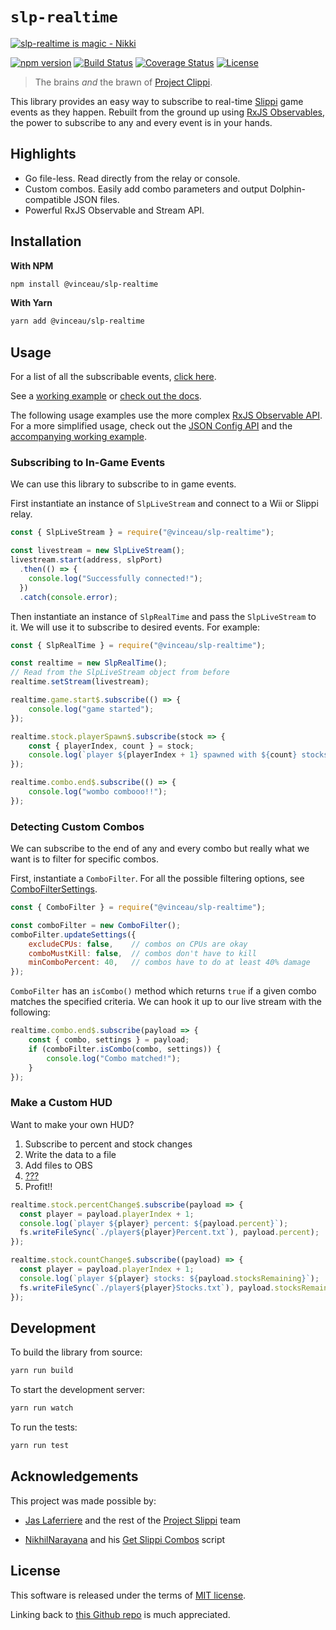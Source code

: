 
# `slp-realtime`

[![slp-realtime is magic - Nikki](https://i.imgur.com/qnfI6c5.png)](https://i.imgur.com/qnfI6c5.png)

[![npm version](https://img.shields.io/npm/v/@vinceau/slp-realtime.svg?style=flat)](https://npmjs.org/package/@vinceau/slp-realtime "View this project on npm")
[![Build Status](https://github.com/vinceau/slp-realtime/workflows/build/badge.svg)](https://github.com/vinceau/slp-realtime/actions?workflow=build)
[![Coverage Status](https://coveralls.io/repos/github/vinceau/slp-realtime/badge.svg)](https://coveralls.io/github/vinceau/slp-realtime)
[![License](https://img.shields.io/npm/l/@vinceau/slp-realtime)](https://github.com/vinceau/slp-realtime/blob/master/LICENSE)

> The brains *and* the brawn of [Project Clippi](https://github.com/vinceau/project-clippi).

This library provides an easy way to subscribe to real-time [Slippi](https://github.com/project-slippi/project-slippi) game events as they happen. Rebuilt from the ground up using [RxJS Observables](https://rxjs-dev.firebaseapp.com/guide/overview), the power to subscribe to any and every event is in your hands.

## Highlights

* Go file-less. Read directly from the relay or console.
* Custom combos. Easily add combo parameters and output Dolphin-compatible JSON files.
* Powerful RxJS Observable and Stream API.

## Installation

**With NPM**

```bash
npm install @vinceau/slp-realtime
```

**With Yarn**

```bash
yarn add @vinceau/slp-realtime
```

## Usage

For a list of all the subscribable events, [click here](api/observables.md#events).

See a [working example](examples) or [check out the docs](api/README.md).

The following usage examples use the more complex [RxJS Observable API](api/observables). For a more
simplified usage, check out the [JSON Config API](api/json-config) and the [accompanying working example](examples/json-config).

### Subscribing to In-Game Events

We can use this library to subscribe to in game events.

First instantiate an instance of `SlpLiveStream` and connect to a Wii or Slippi relay.

```javascript
const { SlpLiveStream } = require("@vinceau/slp-realtime");

const livestream = new SlpLiveStream();
livestream.start(address, slpPort)
  .then(() => {
    console.log("Successfully connected!");
  })
  .catch(console.error);
```

Then instantiate an instance of `SlpRealTime` and pass the `SlpLiveStream` to it.
We will use it to subscribe to desired events. For example:

```javascript
const { SlpRealTime } = require("@vinceau/slp-realtime");

const realtime = new SlpRealTime();
// Read from the SlpLiveStream object from before
realtime.setStream(livestream);

realtime.game.start$.subscribe(() => {
    console.log("game started");
});

realtime.stock.playerSpawn$.subscribe(stock => {
    const { playerIndex, count } = stock;
    console.log(`player ${playerIndex + 1} spawned with ${count} stocks remaining`);
});

realtime.combo.end$.subscribe(() => {
    console.log("wombo combooo!!");
});
```

### Detecting Custom Combos

We can subscribe to the end of any and every combo but really what we want is to filter for specific combos.

First, instantiate a `ComboFilter`. For all the possible filtering options, see [ComboFilterSettings](api/README.md#combofiltersettings).

```javascript
const { ComboFilter } = require("@vinceau/slp-realtime");

const comboFilter = new ComboFilter();
comboFilter.updateSettings({
    excludeCPUs: false,    // combos on CPUs are okay
    comboMustKill: false,  // combos don't have to kill
    minComboPercent: 40,   // combos have to do at least 40% damage
});
```

`ComboFilter` has an `isCombo()` method which returns `true` if a given combo matches the specified criteria. We can hook it up to our live stream with the following:

```javascript
realtime.combo.end$.subscribe(payload => {
    const { combo, settings } = payload;
    if (comboFilter.isCombo(combo, settings)) {
        console.log("Combo matched!");
    }
});
```

### Make a Custom HUD

Want to make your own HUD?

1. Subscribe to percent and stock changes
2. Write the data to a file
3. Add files to OBS
4. [???](examples/custom-hud)
5. Profit!!

```javascript
realtime.stock.percentChange$.subscribe(payload => {
  const player = payload.playerIndex + 1;
  console.log(`player ${player} percent: ${payload.percent}`);
  fs.writeFileSync(`./player${player}Percent.txt`), payload.percent);
});

realtime.stock.countChange$.subscribe((payload) => {
  const player = payload.playerIndex + 1;
  console.log(`player ${player} stocks: ${payload.stocksRemaining}`);
  fs.writeFileSync(`./player${player}Stocks.txt`), payload.stocksRemaining);
});
```

## Development

To build the library from source:

```bash
yarn run build
```

To start the development server:

```bash
yarn run watch
```

To run the tests:

```bash
yarn run test
```

## Acknowledgements

This project was made possible by:

* [Jas Laferriere](https://github.com/JLaferri) and the rest of the [Project Slippi](https://github.com/project-slippi) team

* [NikhilNarayana](https://github.com/NikhilNarayana) and his [Get Slippi Combos](https://gist.github.com/NikhilNarayana/d45e328e9ea47127634f2faf575e8dcf) script


## License

This software is released under the terms of [MIT license](LICENSE).

Linking back to [this Github repo](https://github.com/vinceau/slp-realtime) is much appreciated.
